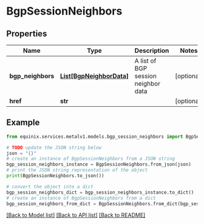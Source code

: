 # BgpSessionNeighbors


## Properties

Name | Type | Description | Notes
------------ | ------------- | ------------- | -------------
**bgp_neighbors** | [**List[BgpNeighborData]**](BgpNeighborData.md) | A list of BGP session neighbor data | [optional] 
**href** | **str** |  | [optional] 

## Example

```python
from equinix.services.metalv1.models.bgp_session_neighbors import BgpSessionNeighbors

# TODO update the JSON string below
json = "{}"
# create an instance of BgpSessionNeighbors from a JSON string
bgp_session_neighbors_instance = BgpSessionNeighbors.from_json(json)
# print the JSON string representation of the object
print(BgpSessionNeighbors.to_json())

# convert the object into a dict
bgp_session_neighbors_dict = bgp_session_neighbors_instance.to_dict()
# create an instance of BgpSessionNeighbors from a dict
bgp_session_neighbors_from_dict = BgpSessionNeighbors.from_dict(bgp_session_neighbors_dict)
```
[[Back to Model list]](../README.md#documentation-for-models) [[Back to API list]](../README.md#documentation-for-api-endpoints) [[Back to README]](../README.md)


